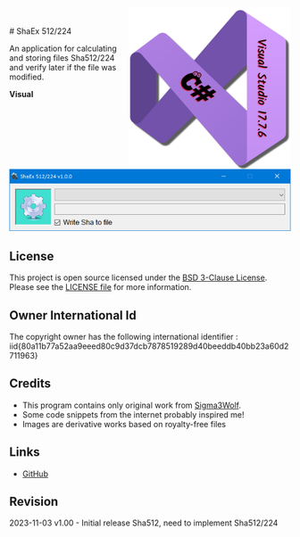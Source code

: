 <img src="/images/cSharp_17.7.6.png" align="right" height="290"/>

<br />
<br />
# ShaEx 512/224

An application for calculating and storing files Sha512/224 and verify later if the file was modified.

**Visual**

![ShaEx output](images/visual.png)

## License

This project is open source licensed under the [BSD 3-Clause License](https://opensource.org/license/bsd-3-clause/).
Please see the [LICENSE file](/LICENSE.txt) for more information.

## Owner International Id

The copyright owner has the following international identifier :
iid{80a11b77a52aa9eeed80c9d37dcb7878519289d40beeddb40bb23a60d2711963}

## Credits

- This program contains only original work from [Sigma3Wolf](https://github.com/Sigma3Wolf).
- Some code snippets from the internet probably inspired me!
- Images are derivative works based on royalty-free files
  
  
## Links

- [GitHub](https://github.com/Sigma3Wolf/DesktopApp/)
  
## Revision

2023-11-03 v1.00 - Initial release Sha512, need to implement Sha512/224
&nbsp;
&nbsp;